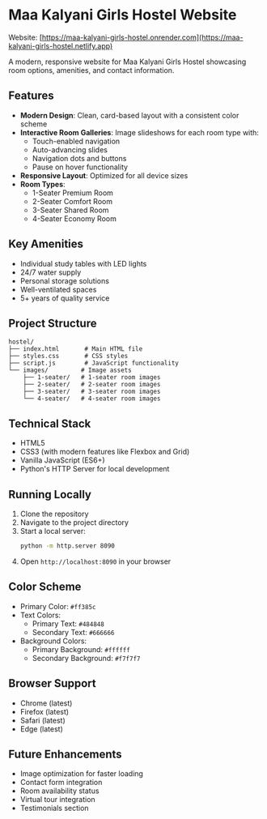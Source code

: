 # Maa Kalyani Girls Hostel Website

Website: [https://maa-kalyani-girls-hostel.onrender.com](https://maa-kalyani-girls-hostel.netlify.app)

A modern, responsive website for Maa Kalyani Girls Hostel showcasing room options, amenities, and contact information.

## Features

- **Modern Design**: Clean, card-based layout with a consistent color scheme
- **Interactive Room Galleries**: Image slideshows for each room type with:
  - Touch-enabled navigation
  - Auto-advancing slides
  - Navigation dots and buttons
  - Pause on hover functionality
- **Responsive Layout**: Optimized for all device sizes
- **Room Types**:
  - 1-Seater Premium Room
  - 2-Seater Comfort Room
  - 3-Seater Shared Room
  - 4-Seater Economy Room

## Key Amenities

- Individual study tables with LED lights
- 24/7 water supply
- Personal storage solutions
- Well-ventilated spaces
- 5+ years of quality service

## Project Structure

```
hostel/
├── index.html       # Main HTML file
├── styles.css       # CSS styles
├── script.js        # JavaScript functionality
└── images/         # Image assets
    ├── 1-seater/   # 1-seater room images
    ├── 2-seater/   # 2-seater room images
    ├── 3-seater/   # 3-seater room images
    └── 4-seater/   # 4-seater room images
```

## Technical Stack

- HTML5
- CSS3 (with modern features like Flexbox and Grid)
- Vanilla JavaScript (ES6+)
- Python's HTTP Server for local development

## Running Locally

1. Clone the repository
2. Navigate to the project directory
3. Start a local server:
   ```bash
   python -m http.server 8090
   ```
4. Open `http://localhost:8090` in your browser

## Color Scheme

- Primary Color: `#ff385c`
- Text Colors:
  - Primary Text: `#484848`
  - Secondary Text: `#666666`
- Background Colors:
  - Primary Background: `#ffffff`
  - Secondary Background: `#f7f7f7`

## Browser Support

- Chrome (latest)
- Firefox (latest)
- Safari (latest)
- Edge (latest)

## Future Enhancements

- Image optimization for faster loading
- Contact form integration
- Room availability status
- Virtual tour integration
- Testimonials section

